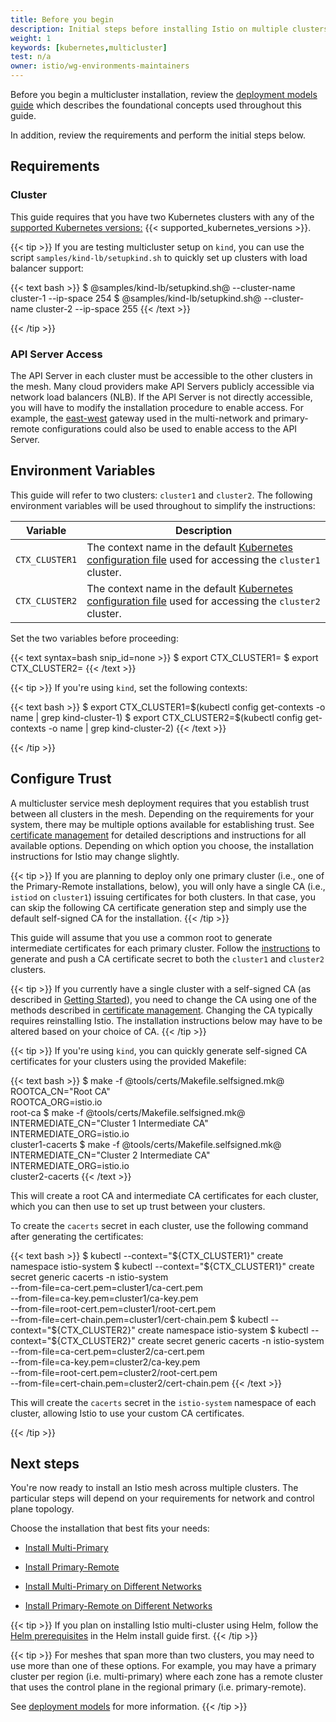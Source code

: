 ```yaml
---
title: Before you begin
description: Initial steps before installing Istio on multiple clusters.
weight: 1
keywords: [kubernetes,multicluster]
test: n/a
owner: istio/wg-environments-maintainers
---
```

Before you begin a multicluster installation, review the
[deployment models guide](/pt-br/docs/ops/deployment/deployment-models)
which describes the foundational concepts used throughout this guide.

In addition, review the requirements and perform the initial steps below.

## Requirements

### Cluster

This guide requires that you have two Kubernetes clusters with any of the
[supported Kubernetes versions:](/pt-br/docs/releases/supported-releases#support-status-of-istio-releases) {{< supported_kubernetes_versions >}}.

{{< tip >}}
If you are testing multicluster setup on `kind`, you can use the script `samples/kind-lb/setupkind.sh` to quickly set up clusters with load balancer support:

{{< text bash >}}
$ @samples/kind-lb/setupkind.sh@ --cluster-name cluster-1 --ip-space 254
$ @samples/kind-lb/setupkind.sh@ --cluster-name cluster-2 --ip-space 255
{{< /text >}}

{{< /tip >}}

### API Server Access

The API Server in each cluster must be accessible to the other clusters in the
mesh. Many cloud providers make API Servers publicly accessible via network
load balancers (NLB). If the API Server is not directly accessible, you will
have to modify the installation procedure to enable access. For example, the
[east-west](https://en.wikipedia.org/wiki/East-west_traffic) gateway used in
the multi-network and primary-remote configurations could also be used
to enable access to the API Server.

## Environment Variables

This guide will refer to two clusters: `cluster1` and `cluster2`. The following
environment variables will be used throughout to simplify the instructions:

Variable | Description
-------- | -----------
`CTX_CLUSTER1` | The context name in the default [Kubernetes configuration file](https://kubernetes.io/docs/tasks/access-application-cluster/configure-access-multiple-clusters/) used for accessing the `cluster1` cluster.
`CTX_CLUSTER2` | The context name in the default [Kubernetes configuration file](https://kubernetes.io/docs/tasks/access-application-cluster/configure-access-multiple-clusters/) used for accessing the `cluster2` cluster.

Set the two variables before proceeding:

{{< text syntax=bash snip_id=none >}}
$ export CTX_CLUSTER1=<your cluster1 context>
$ export CTX_CLUSTER2=<your cluster2 context>
{{< /text >}}

{{< tip >}}
If you're using `kind`, set the following contexts:

{{< text bash >}}
$ export CTX_CLUSTER1=$(kubectl config get-contexts -o name | grep kind-cluster-1)
$ export CTX_CLUSTER2=$(kubectl config get-contexts -o name | grep kind-cluster-2)
{{< /text >}}

{{< /tip >}}

## Configure Trust

A multicluster service mesh deployment requires that you establish trust
between all clusters in the mesh. Depending on the requirements for your
system, there may be multiple options available for establishing trust.
See [certificate management](/pt-br/docs/tasks/security/cert-management/) for
detailed descriptions and instructions for all available options.
Depending on which option you choose, the installation instructions for
Istio may change slightly.

{{< tip >}}
If you are planning to deploy only one primary cluster (i.e., one of the
Primary-Remote installations, below), you will only have a single CA
(i.e., `istiod` on `cluster1`) issuing certificates for both clusters.
In that case, you can skip the following CA certificate generation step
and simply use the default self-signed CA for the installation.
{{< /tip >}}

This guide will assume that you use a common root to generate intermediate
certificates for each primary cluster.
Follow the [instructions](/pt-br/docs/tasks/security/cert-management/plugin-ca-cert/)
to generate and push a CA certificate secret to both the `cluster1` and `cluster2`
clusters.

{{< tip >}}
If you currently have a single cluster with a self-signed CA (as described
in [Getting Started](/pt-br/docs/setup/getting-started/)), you need to
change the CA using one of the methods described in
[certificate management](/pt-br/docs/tasks/security/cert-management/). Changing the
CA typically requires reinstalling Istio. The installation instructions
below may have to be altered based on your choice of CA.
{{< /tip >}}

{{< tip >}}
If you're using `kind`, you can quickly generate self-signed CA certificates
for your clusters using the provided Makefile:

{{< text bash >}}
$ make -f @tools/certs/Makefile.selfsigned.mk@ \
    ROOTCA_CN="Root CA" \
    ROOTCA_ORG=istio.io \
    root-ca
$ make -f @tools/certs/Makefile.selfsigned.mk@ \
    INTERMEDIATE_CN="Cluster 1 Intermediate CA" \
    INTERMEDIATE_ORG=istio.io \
    cluster1-cacerts
$ make -f @tools/certs/Makefile.selfsigned.mk@ \
    INTERMEDIATE_CN="Cluster 2 Intermediate CA" \
    INTERMEDIATE_ORG=istio.io \
    cluster2-cacerts
{{< /text >}}

This will create a root CA and intermediate CA certificates for each cluster, which you can then use to set up trust between your clusters.

To create the `cacerts` secret in each cluster, use the following command after generating the certificates:

{{< text bash >}}
$ kubectl --context="${CTX_CLUSTER1}" create namespace istio-system
$ kubectl --context="${CTX_CLUSTER1}" create secret generic cacerts -n istio-system \
    --from-file=ca-cert.pem=cluster1/ca-cert.pem \
    --from-file=ca-key.pem=cluster1/ca-key.pem \
    --from-file=root-cert.pem=cluster1/root-cert.pem \
    --from-file=cert-chain.pem=cluster1/cert-chain.pem
$ kubectl --context="${CTX_CLUSTER2}" create namespace istio-system
$ kubectl --context="${CTX_CLUSTER2}" create secret generic cacerts -n istio-system \
    --from-file=ca-cert.pem=cluster2/ca-cert.pem \
    --from-file=ca-key.pem=cluster2/ca-key.pem \
    --from-file=root-cert.pem=cluster2/root-cert.pem \
    --from-file=cert-chain.pem=cluster2/cert-chain.pem
{{< /text >}}

This will create the `cacerts` secret in the `istio-system` namespace of each cluster, allowing Istio to use your custom CA certificates.

{{< /tip >}}

## Next steps

You're now ready to install an Istio mesh across multiple clusters. The
particular steps will depend on your requirements for network and
control plane topology.

Choose the installation that best fits your needs:

- [Install Multi-Primary](/pt-br/docs/setup/install/multicluster/multi-primary)

- [Install Primary-Remote](/pt-br/docs/setup/install/multicluster/primary-remote)

- [Install Multi-Primary on Different Networks](/pt-br/docs/setup/install/multicluster/multi-primary_multi-network)

- [Install Primary-Remote on Different Networks](/pt-br/docs/setup/install/multicluster/primary-remote_multi-network)

{{< tip >}}
If you plan on installing Istio multi-cluster using Helm, follow the
[Helm prerequisites](/pt-br/docs/setup/install/helm/#prerequisites) in the Helm install guide first.
{{< /tip >}}

{{< tip >}}
For meshes that span more than two clusters, you may need to use more than
one of these options. For example, you may have a primary cluster per region
(i.e. multi-primary) where each zone has a remote cluster that uses the
control plane in the regional primary (i.e. primary-remote).

See [deployment models](/pt-br/docs/ops/deployment/deployment-models) for more
information.
{{< /tip >}}
